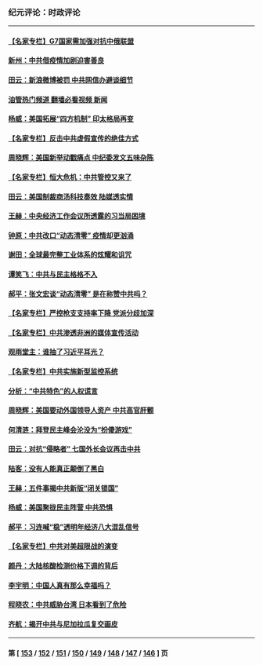 ### 纪元评论：时政评论
---
#### [【名家专栏】G7国家需加强对抗中俄联盟](../../pages/nsc1025/n13439191.md?12160330) 
#### [新州：中共借疫情加剧迫害善良](../../pages/nsc1025/n13438950.md?12160330) 
#### [田云：新浪微博被罚 中共网信办避谈细节](../../pages/nsc1025/n13438140.md?12160330) 
#### [油管热门频道 翻墙必看视频 新闻](ok?12160330)
#### [杨威：美国拓展“四方机制”  印太格局再变](../../pages/nsc1025/n13437988.md?12160330) 
#### [【名家专栏】反击中共虚假宣传的绝佳方式](../../pages/nsc1025/n13436697.md?12160330) 
#### [周晓辉：美国新举动戳痛点 中纪委发文五味杂陈](../../pages/nsc1025/n13437455.md?12160330) 
#### [【名家专栏】恒大危机：中共管控又来了](../../pages/nsc1025/n13436785.md?12160330) 
#### [田云：美国制裁商汤科技奏效 陆媒透实情](../../pages/nsc1025/n13435764.md?12160330) 
#### [王赫：中央经济工作会议所透露的习当局困境](../../pages/nsc1025/n13435488.md?12160330) 
#### [钟原：中共改口“动态清零” 疫情却更汹涌](../../pages/nsc1025/n13435740.md?12160330) 
#### [谢田：全球最完整工业体系的炫耀和诅咒](../../pages/nsc1025/n13434214.md?12160330) 
#### [谭笑飞：中共与民主格格不入](../../pages/nsc1025/n13435369.md?12160330) 
#### [郝平：张文宏谈“动态清零” 是在称赞中共吗？](../../pages/nsc1025/n13435315.md?12160330) 
#### [【名家专栏】严控枪支支持率下降 党派分歧加深](../../pages/nsc1025/n13434609.md?12160330) 
#### [【名家专栏】中共渗透非洲的媒体宣传活动](../../pages/nsc1025/n13434593.md?12160330) 
#### [观雨堂主：谁抽了习近平耳光？](../../pages/nsc1025/n13434167.md?12160330) 
#### [【名家专栏】中共实施新型监控系统](../../pages/nsc1025/n13432545.md?12160330) 
#### [分析：“中共特色”的人权谎言](../../pages/nsc1025/n13432541.md?12160330) 
#### [周晓辉：美国要动外国领导人资产 中共高官肝颤](../../pages/nsc1025/n13432718.md?12160330) 
#### [何清涟：拜登民主峰会沦没为“扮傻游戏”](../../pages/nsc1025/n13432293.md?12160330) 
#### [田云：对抗“侵略者” 七国外长会议再击中共](../../pages/nsc1025/n13432010.md?12160330) 
#### [陆客：没有人能真正颠倒了黑白](../../pages/nsc1025/n13432210.md?12160330) 
#### [王赫：五件事揭中共新版“闭关锁国”](../../pages/nsc1025/n13432099.md?12160330) 
#### [杨威：美国聚拢民主阵营 中共恐惧](../../pages/nsc1025/n13431861.md?12160330) 
#### [郝平：习连喊“稳”透明年经济八大混乱信号](../../pages/nsc1025/n13431494.md?12160330) 
#### [【名家专栏】中共对美超限战的演变](../../pages/nsc1025/n13431279.md?12160330) 
#### [颜丹：大陆核酸检测价格下调的背后](../../pages/nsc1025/n13431437.md?12160330) 
#### [李宇明：中国人真有那么幸福吗？](../../pages/nsc1025/n13431452.md?12160330) 
#### [程晓农：中共威胁台湾 日本看到了危险](../../pages/nsc1025/n13431441.md?12160330) 
#### [齐航：揭开中共与尼加拉瓜复交画皮](../../pages/nsc1025/n13431419.md?12160330) 

---
#### 第 [ [153](./153.md?12160330) / [152](./152.md?12160330) / [151](./151.md?12160330) / [150](./150.md?12160330) / [149](./149.md?12160330) / [148](./148.md?12160330) / [147](./147.md?12160330) / [146](./146.md?12160330) ] 页
